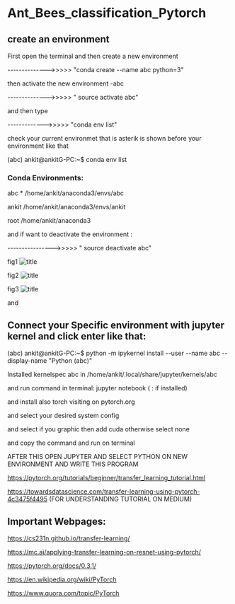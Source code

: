 # Ant_Bees_classification_Pytorch

 ## create an environment

First open the terminal and then create a new environment

-------------->>>>>      "conda create --name abc python=3"
   
then activate the new environment -abc

-------------->>>>>      " source activate abc"

 and then type 

------------->>>>>       "conda env list"

check your current environmet that is  asterik is shown before your environment like that

(abc) ankit@ankitG-PC:~$ conda env list

   ### Conda Environments:

abc                   *  /home/ankit/anaconda3/envs/abc

ankit                    /home/ankit/anaconda3/envs/ankit

root                     /home/ankit/anaconda3

and if want to deactivate the environment :

---------------->>>>>    " source deactivate abc"

fig1
 ![title](https://github.com/ankitAMD/1Ant_Bees_classification_Pytorch/blob/master/environment1.png)

fig2 
 ![title](https://github.com/ankitAMD/1Ant_Bees_classification_Pytorch/blob/master/environment2.png)

fig3
 ![title](https://github.com/ankitAMD/1Ant_Bees_classification_Pytorch/blob/master/environment3.png)


and 
##  Connect your Specific environment with jupyter kernel and click enter like that:

(abc) ankit@ankitG-PC:~$ python -m ipykernel install --user --name abc --display-name "Python (abc)"

Installed kernelspec abc in /home/ankit/.local/share/jupyter/kernels/abc

and run command in terminal: jupyter notebook ( : if installed)


and install also torch  visiting on pytorch.org 

and select your desired system config

and select if you graphic then add cuda otherwise select none

and copy the command and run on terminal

AFTER THIS OPEN JUPYTER AND SELECT PYTHON ON NEW ENVIRONMENT
AND WRITE THIS PROGRAM


https://pytorch.org/tutorials/beginner/transfer_learning_tutorial.html

https://towardsdatascience.com/transfer-learning-using-pytorch-4c3475f4495       (FOR UNDERSTANDING TUTORIAL ON MEDIUM)



## Important Webpages:

https://cs231n.github.io/transfer-learning/

https://mc.ai/applying-transfer-learning-on-resnet-using-pytorch/

https://pytorch.org/docs/0.3.1/

https://en.wikipedia.org/wiki/PyTorch

https://www.quora.com/topic/PyTorch
